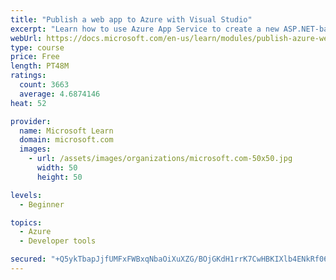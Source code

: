```yaml
---
title: "Publish a web app to Azure with Visual Studio"
excerpt: "Learn how to use Azure App Service to create a new ASP.NET-based web app, then publish and update directly from Visual Studio."
webUrl: https://docs.microsoft.com/en-us/learn/modules/publish-azure-web-app-with-visual-studio/
type: course
price: Free
length: PT48M
ratings:
  count: 3663
  average: 4.6874146
heat: 52

provider:
  name: Microsoft Learn
  domain: microsoft.com
  images:
    - url: /assets/images/organizations/microsoft.com-50x50.jpg
      width: 50
      height: 50

levels:
  - Beginner

topics:
  - Azure
  - Developer tools

secured: "+Q5ykTbapJjfUMFxFWBxqNbaOiXuXZG/BOjGKdH1rrK7CwHBKIXlb4ENkRf06ThVM+2yWTJiYxg6Bhs2gnliF/bNtogBrmocdyO7U4DrYmEbbOiFL5PhJWKHwz/y/TxI1i4lPCCvFquVXkzmGovpX3fNP1dcPo+eVp/+FHUW6vB19inEJBqi2wk2jQwkbP3QdO1cS4kFeSVI01r8l8hUjKPNAolycPua7gS1Ju7iiCaN5al9Vy/9MDlOq9LooCFqKvxnw69IFxKkgtiRDY+xr/RuedzqJcmKaq3LAd/HFNeo4NX+6O/P8d4gd9mIqZ7IGBqSXheUrbbUm8cdcnhF+9okIeUdTBnyPPZnSv95E7aXm5M4BcGUGrK7yX/XwFoV6keLwuX45rTFvYmv/cCe/xDrW9HWx23FW6450DsQSjw=;9B6yebc7AnIEZR+BDCMZEg=="
---
```


